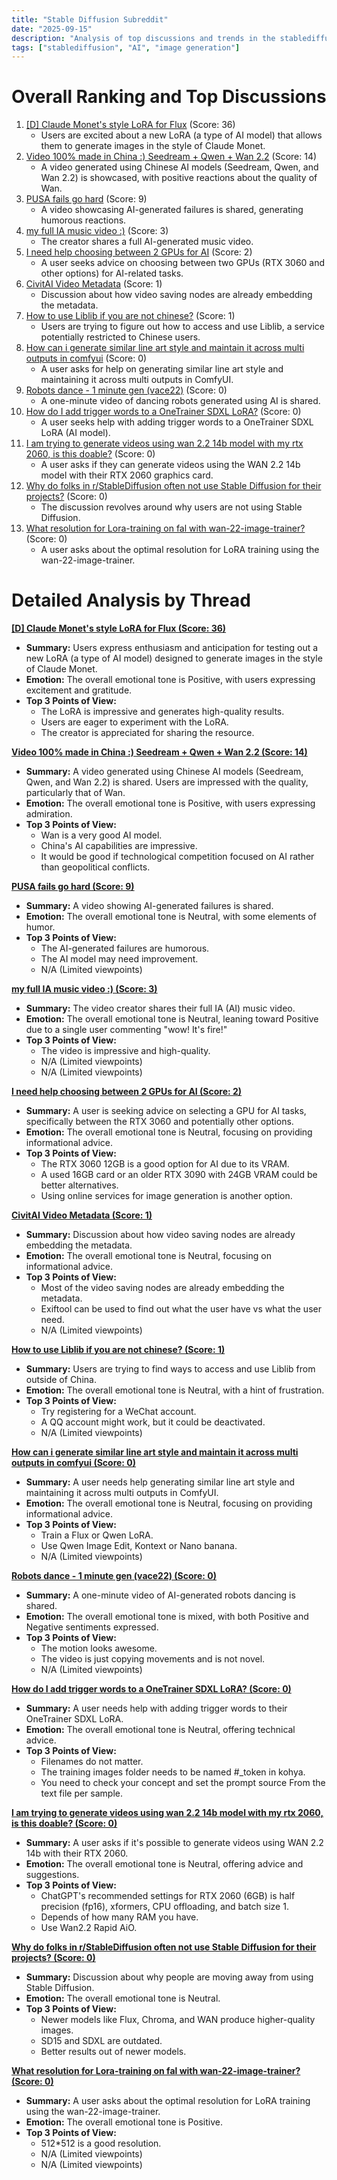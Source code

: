 ```yaml
---
title: "Stable Diffusion Subreddit"
date: "2025-09-15"
description: "Analysis of top discussions and trends in the stablediffusion subreddit"
tags: ["stablediffusion", "AI", "image generation"]
---
```


# Overall Ranking and Top Discussions
1.  [[D] Claude Monet's style LoRA for Flux](https://www.reddit.com/gallery/1nhol8r) (Score: 36)
    *   Users are excited about a new LoRA (a type of AI model) that allows them to generate images in the style of Claude Monet.
2.  [Video 100% made in China :) Seedream + Qwen + Wan 2.2](https://v.redd.it/gyqydcnwbdpf1) (Score: 14)
    *   A video generated using Chinese AI models (Seedream, Qwen, and Wan 2.2) is showcased, with positive reactions about the quality of Wan.
3.  [PUSA fails go hard](https://v.redd.it/dtsslujovdpf1) (Score: 9)
    *   A video showcasing AI-generated failures is shared, generating humorous reactions.
4.  [my full IA music video :)](https://youtu.be/XguWA1JGlQ8?si=YWColOCGPtt2pNIH) (Score: 3)
    *   The creator shares a full AI-generated music video.
5.  [I need help choosing between 2 GPUs for AI](https://www.reddit.com/r/StableDiffusion/comments/1nhvmuq/i_need_help_choosing_between_2_gpus_for_ai/) (Score: 2)
    *   A user seeks advice on choosing between two GPUs (RTX 3060 and other options) for AI-related tasks.
6.  [CivitAI Video Metadata](https://www.reddit.com/r/StableDiffusion/comments/1nhnxou/civitai_video_metadata/) (Score: 1)
    *   Discussion about how video saving nodes are already embedding the metadata.
7.  [How to use Liblib if you are not chinese?](https://www.reddit.com/r/StableDiffusion/comments/1nhrh6c/how_to_use_liblib_if_you_are_not_chinese/) (Score: 1)
    *   Users are trying to figure out how to access and use Liblib, a service potentially restricted to Chinese users.
8.  [How can i generate similar line art style and maintain it across multi outputs in comfyui](https://i.redd.it/8wpe666ndcpf1.png) (Score: 0)
    *   A user asks for help on generating similar line art style and maintaining it across multi outputs in ComfyUI.
9.  [Robots dance - 1 minute gen (vace22)](https://v.redd.it/8qwjxm656dpf1) (Score: 0)
    *   A one-minute video of dancing robots generated using AI is shared.
10. [How do I add trigger words to a OneTrainer SDXL LoRA?](https://www.reddit.com/r/StableDiffusion/comments/1nhqtz0/how_do_i_add_trigger_words_to_a_onetrainer_sdxl/) (Score: 0)
    *   A user seeks help with adding trigger words to a OneTrainer SDXL LoRA (AI model).
11. [I am trying to generate videos using wan 2.2 14b model with my rtx 2060, is this doable?](https://www.reddit.com/r/StableDiffusion/comments/1nhtkgj/i_am_trying_to_generate_videos_using_wan_22_14b/) (Score: 0)
    *   A user asks if they can generate videos using the WAN 2.2 14b model with their RTX 2060 graphics card.
12. [Why do folks in r/StableDiffusion often not use Stable Diffusion for their projects?](https://www.reddit.com/r/StableDiffusion/comments/1nhun7z/why_do_folks_in_rstablediffusion_often_not_use/) (Score: 0)
    *   The discussion revolves around why users are not using Stable Diffusion.
13. [What resolution for Lora-training on fal with wan-22-image-trainer?](https://www.reddit.com/r/StableDiffusion/comments/1nhvadv/what_resolution_for_loratraining_on_fal_with/) (Score: 0)
    *   A user asks about the optimal resolution for LoRA training using the wan-22-image-trainer.

# Detailed Analysis by Thread
**[ [D] Claude Monet's style LoRA for Flux (Score: 36)](https://www.reddit.com/gallery/1nhol8r)**
*   **Summary:** Users express enthusiasm and anticipation for testing out a new LoRA (a type of AI model) designed to generate images in the style of Claude Monet.
*   **Emotion:** The overall emotional tone is Positive, with users expressing excitement and gratitude.
*   **Top 3 Points of View:**
    *   The LoRA is impressive and generates high-quality results.
    *   Users are eager to experiment with the LoRA.
    *   The creator is appreciated for sharing the resource.

**[Video 100% made in China :) Seedream + Qwen + Wan 2.2 (Score: 14)](https://v.redd.it/gyqydcnwbdpf1)**
*   **Summary:** A video generated using Chinese AI models (Seedream, Qwen, and Wan 2.2) is shared. Users are impressed with the quality, particularly that of Wan.
*   **Emotion:** The overall emotional tone is Positive, with users expressing admiration.
*   **Top 3 Points of View:**
    *   Wan is a very good AI model.
    *   China's AI capabilities are impressive.
    *   It would be good if technological competition focused on AI rather than geopolitical conflicts.

**[PUSA fails go hard (Score: 9)](https://v.redd.it/dtsslujovdpf1)**
*   **Summary:** A video showing AI-generated failures is shared.
*   **Emotion:** The overall emotional tone is Neutral, with some elements of humor.
*   **Top 3 Points of View:**
    *   The AI-generated failures are humorous.
    *   The AI model may need improvement.
    *   N/A (Limited viewpoints)

**[my full IA music video :) (Score: 3)](https://youtu.be/XguWA1JGlQ8?si=YWColOCGPtt2pNIH)**
*   **Summary:** The video creator shares their full IA (AI) music video.
*   **Emotion:** The overall emotional tone is Neutral, leaning toward Positive due to a single user commenting "wow! It's fire!"
*   **Top 3 Points of View:**
    *   The video is impressive and high-quality.
    *   N/A (Limited viewpoints)
    *   N/A (Limited viewpoints)

**[I need help choosing between 2 GPUs for AI (Score: 2)](https://www.reddit.com/r/StableDiffusion/comments/1nhvmuq/i_need_help_choosing_between_2_gpus_for_ai/)**
*   **Summary:** A user is seeking advice on selecting a GPU for AI tasks, specifically between the RTX 3060 and potentially other options.
*   **Emotion:** The overall emotional tone is Neutral, focusing on providing informational advice.
*   **Top 3 Points of View:**
    *   The RTX 3060 12GB is a good option for AI due to its VRAM.
    *   A used 16GB card or an older RTX 3090 with 24GB VRAM could be better alternatives.
    *   Using online services for image generation is another option.

**[CivitAI Video Metadata (Score: 1)](https://www.reddit.com/r/StableDiffusion/comments/1nhnxou/civitai_video_metadata/)**
*   **Summary:** Discussion about how video saving nodes are already embedding the metadata.
*   **Emotion:** The overall emotional tone is Neutral, focusing on informational advice.
*   **Top 3 Points of View:**
    *   Most of the video saving nodes are already embedding the metadata.
    *   Exiftool can be used to find out what the user have vs what the user need.
    *   N/A (Limited viewpoints)

**[How to use Liblib if you are not chinese? (Score: 1)](https://www.reddit.com/r/StableDiffusion/comments/1nhrh6c/how_to_use_liblib_if_you_are_not_chinese/)**
*   **Summary:** Users are trying to find ways to access and use Liblib from outside of China.
*   **Emotion:** The overall emotional tone is Neutral, with a hint of frustration.
*   **Top 3 Points of View:**
    *   Try registering for a WeChat account.
    *   A QQ account might work, but it could be deactivated.
    *   N/A (Limited viewpoints)

**[How can i generate similar line art style and maintain it across multi outputs in comfyui (Score: 0)](https://i.redd.it/8wpe666ndcpf1.png)**
*   **Summary:** A user needs help generating similar line art style and maintaining it across multi outputs in ComfyUI.
*   **Emotion:** The overall emotional tone is Neutral, focusing on providing informational advice.
*   **Top 3 Points of View:**
    *   Train a Flux or Qwen LoRA.
    *   Use Qwen Image Edit, Kontext or Nano banana.
    *   N/A (Limited viewpoints)

**[Robots dance - 1 minute gen (vace22) (Score: 0)](https://v.redd.it/8qwjxm656dpf1)**
*   **Summary:** A one-minute video of AI-generated robots dancing is shared.
*   **Emotion:** The overall emotional tone is mixed, with both Positive and Negative sentiments expressed.
*   **Top 3 Points of View:**
    *   The motion looks awesome.
    *   The video is just copying movements and is not novel.
    *   N/A (Limited viewpoints)

**[How do I add trigger words to a OneTrainer SDXL LoRA? (Score: 0)](https://www.reddit.com/r/StableDiffusion/comments/1nhqtz0/how_do_i_add_trigger_words_to_a_onetrainer_sdxl/)**
*   **Summary:** A user needs help with adding trigger words to their OneTrainer SDXL LoRA.
*   **Emotion:** The overall emotional tone is Neutral, offering technical advice.
*   **Top 3 Points of View:**
    *   Filenames do not matter.
    *   The training images folder needs to be named  #_token in kohya.
    *   You need to check your concept and set the prompt source From the text file per sample.

**[I am trying to generate videos using wan 2.2 14b model with my rtx 2060, is this doable? (Score: 0)](https://www.reddit.com/r/StableDiffusion/comments/1nhtkgj/i_am_trying_to_generate_videos_using_wan_22_14b/)**
*   **Summary:** A user asks if it's possible to generate videos using WAN 2.2 14b with their RTX 2060.
*   **Emotion:** The overall emotional tone is Neutral, offering advice and suggestions.
*   **Top 3 Points of View:**
    *   ChatGPT's recommended settings for RTX 2060 (6GB) is half precision (fp16), xformers, CPU offloading, and batch size 1.
    *   Depends of how many RAM you have.
    *   Use Wan2.2 Rapid AiO.

**[Why do folks in r/StableDiffusion often not use Stable Diffusion for their projects? (Score: 0)](https://www.reddit.com/r/StableDiffusion/comments/1nhun7z/why_do_folks_in_rstablediffusion_often_not_use/)**
*   **Summary:** Discussion about why people are moving away from using Stable Diffusion.
*   **Emotion:** The overall emotional tone is Neutral.
*   **Top 3 Points of View:**
    *   Newer models like Flux, Chroma, and WAN produce higher-quality images.
    *   SD15 and SDXL are outdated.
    *   Better results out of newer models.

**[What resolution for Lora-training on fal with wan-22-image-trainer? (Score: 0)](https://www.reddit.com/r/StableDiffusion/comments/1nhvadv/what_resolution_for_loratraining_on_fal_with/)**
*   **Summary:** A user asks about the optimal resolution for LoRA training using the wan-22-image-trainer.
*   **Emotion:** The overall emotional tone is Positive.
*   **Top 3 Points of View:**
    *   512*512 is a good resolution.
    *   N/A (Limited viewpoints)
    *   N/A (Limited viewpoints)
